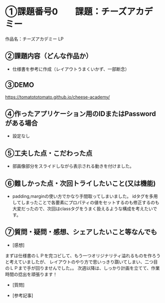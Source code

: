 # ①課題番号0　　課題：チーズアカデミー

作品名：チーズアカデミー LP

## ②課題内容（どんな作品か）

- 仕様書を参考に作成（レイアウトうまくいかず、一部断念）

## ③DEMO

https://tomatototomato.github.io/cheese-academy/

## ④作ったアプリケーション用のIDまたはPasswordがある場合

- 設定なし

## ⑤工夫した点・こだわった点

- 部画像部分をスライドしながら表示される動きを付けました。

## ⑥難しかった点・次回トライしたいこと(又は機能)

- padding,marginの使い方でかなり手間取ってしまいました。
idタグを多用してしまったことで各要素にプロパティの値をセットするのも修正するのも大変だったので、次回はclassタグをうまく扱えるような構成を考えたいです。

## ⑦質問・疑問・感想、シェアしたいこと等なんでも

- [感想]

まずは仕様書のＬＰを完コピして、もう一つオリジナリティ溢れるものを作ろうと考えていましたが、
レイアウトのやり方で思いっきり躓いてしまい、二つ目のＬＰまで手が回りませんでした。。
次週以降は、しっかり計画を立てて、作業時間の捻出を頑張ります！

- [質問]

- [参考記事]
  